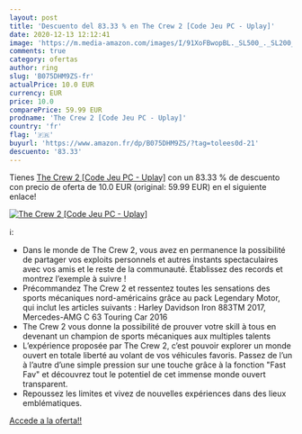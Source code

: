 ```yaml
---
layout: post
title: 'Descuento del 83.33 % en The Crew 2 [Code Jeu PC - Uplay]'
date: 2020-12-13 12:12:41
image: 'https://m.media-amazon.com/images/I/91XoFBwopBL._SL500_._SL200_.jpg'
comments: true
category: ofertas
author: ring
slug: 'B075DHM9ZS-fr'
actualPrice: 10.0 EUR
currency: EUR
price: 10.0
comparePrice: 59.99 EUR
prodname: 'The Crew 2 [Code Jeu PC - Uplay]'
country: 'fr'
flag: '🇫🇷'
buyurl: 'https://www.amazon.fr/dp/B075DHM9ZS/?tag=tolees0d-21'
descuento: '83.33'
---
```


Tienes [The Crew 2 [Code Jeu PC - Uplay]](https://www.amazon.fr/dp/B075DHM9ZS/?tag=tolees0d-21) con un 83.33 % de descuento con precio de oferta de 10.0 EUR (original: 59.99 EUR) en el siguiente enlace!

[![The Crew 2 [Code Jeu PC - Uplay]](https://m.media-amazon.com/images/I/91XoFBwopBL._SL500_._SL200_.jpg)](https://www.amazon.fr/dp/B075DHM9ZS/?tag=tolees0d-21)

ℹ️:

- Dans le monde de The Crew 2, vous avez en permanence la possibilité de partager vos exploits personnels et autres instants spectaculaires avec vos amis et le reste de la communauté. Établissez des records et montrez l’exemple à suivre !
- Précommandez The Crew 2 et ressentez toutes les sensations des sports mécaniques nord-américains grâce au pack Legendary Motor, qui inclut les articles suivants : Harley Davidson Iron 883TM 2017, Mercedes-AMG C 63 Touring Car 2016
- The Crew 2 vous donne la possibilité de prouver votre skill à tous en devenant un champion de sports mécaniques aux multiples talents
- L’expérience proposée par The Crew 2, c’est pouvoir explorer un monde ouvert en totale liberté au volant de vos véhicules favoris. Passez de l’un à l’autre d’une simple pression sur une touche grâce à la fonction "Fast Fav" et découvrez tout le potentiel de cet immense monde ouvert transparent.
- Repoussez les limites et vivez de nouvelles expériences dans des lieux emblématiques.

[Accede a la oferta!!](https://www.amazon.fr/dp/B075DHM9ZS/?tag=tolees0d-21)
